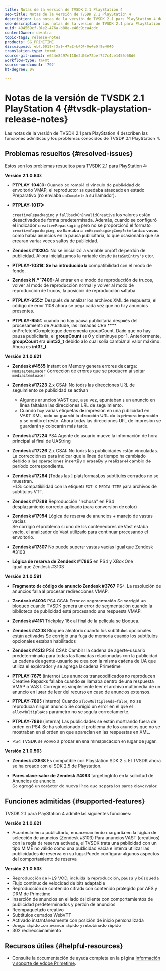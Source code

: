 ```yaml
---
title: Notas de la versión de TVSDK 2.1 PlayStation 4
seo-title: Notas de la versión de TVSDK 2.1 PlayStation 4
description: Las notas de la versión de TVSDK 2.1 para PlayStation 4 describen las funciones admitidas y los problemas conocidos de TVSDK 2.1 PlayStation 4.
seo-description: Las notas de la versión de TVSDK 2.1 para PlayStation 4 describen las funciones admitidas y los problemas conocidos de TVSDK 2.1 PlayStation 4.
uuid: 494569cf-07e2-476a-b88e-e46c9cca4cdc
contentOwner: dekalra
topic-tags: release-notes
products: SG_PRIMETIME
discoiquuid: ebfc8819-f5a9-47a2-b454-0e4e6f9e4640
translation-type: tm+mt
source-git-commit: e644e8497e118e2d03e72bef727c4ce1455d68d6
workflow-type: tm+mt
source-wordcount: '792'
ht-degree: 0%

---
```



# Notas de la versión de TVSDK 2.1 PlayStation 4 {#tvsdk-playstation-release-notes}

Las notas de la versión de TVSDK 2.1 para PlayStation 4 describen las funciones admitidas y los problemas conocidos de TVSDK 2.1 PlayStation 4.

## Problemas resueltos {#resolved-issues}

Estos son los problemas resueltos para TVSDK 2.1 para PlayStation 4:

**Versión 2.1.0.638**

* **PTPLAY-10439:**
Cuando se rompió el vínculo de publicidad de envoltorio VMAP, el reproductor se quedaba atascado en estado Preparativo (no enviaba 
`onComplete` a su llamador).

* **PTPLAY-10179:**

   `creativeRepackaging` y  `fallbackOnInvalidCreative` los valores están desactivados de forma predeterminada. Además, cuando se configuró el indicador `creativeRepackaging` pero no se proporcionó el formato `creativeRepackaging`, se llamaba al `onRepackagingComplete` tantas veces como había anuncios en la pausa publicitaria, lo que ocasionaba que se crearan varias veces saltos de publicidad.

* **Zendesk #10304**: No se inicializó la variable on/off de perdón de publicidad. Ahora inicializamos la variable desde `DataSetEntry's` ctor.

* **PTPLAY-10318: Se ha introducido la**
compatibilidad con el modo de fondo.
* **Zendesk N.º 17409:**
Al entrar en el modo de reproducción de trucos, volver al modo de reproducción normal y volver al modo de reproducción de trucos, la posición de reproducción saltaba.
* **PTPLAY-9552:**
Después de analizar los archivos XML de respuesta, el código de error 1108 ahora se pega cada vez que no hay anuncios presentes.
* **PTPLAY-9551:**
cuando no hay pausa publicitaria después del procesamiento de Auditude, las llamadas CRS 
**** onPrefetchCompleteque decrementa groupCount. Dado que no hay pausa publicitaria, el **groupCount** es 0 y disminuye por 1. Anteriormente, **groupCount** era **uint32_t** debido a lo cual solía cambiar al valor máximo. Ahora es **int32_t**.

**Versión 2.1.0.621**

* **Zendesk #4555**
Instant on Memory genera errores de carga: 
`MediaItemLoader` Corrección de errores que se producen al soltar  `mediaitemloader`

* **Zendesk #17223**
2.x CSAI: No todas las direcciones URL de seguimiento de publicidad se activan
   * Algunos anuncios VAST que, a su vez, apuntaban a un anuncio en línea faltaban las direcciones URL de seguimiento.
   * Cuando hay varias etiquetas de impresión en una publicidad en VAST XML, solo se guardó la dirección URL de la primera impresión y se omitió el resto. Ahora todas las direcciones URL de impresión se guardarán y colocarán más tarde.
* **Zendesk #17224**
PS4 Agente de usuario mueve la información de hora principal al final de UAString
* **Zendesk #17226**
2.x CSAI: No todas las publicidades están vinculadas.
\
   La corrección es para indicar que la línea de tiempo ha cambiado debido a las operaciones insertBy o eraseBy y realizar el cambio de período correspondiente.

* **Zendesk #17284**
   [Todas las ] plataformasLos subtítulos cerrados no se muestran.\
   HLS: compatibilidad con la etiqueta `EXT-X-MEDIA-TIME` para archivos de subtítulos VTT.

* **Zendesk #17889**
Reproducción &quot;lechosa&quot; en PS4
\
   desplazamiento correcto aplicado (para conversión de color)

* **Zendesk #17954**
Lógica de reserva de anuncios + manejo de vastas vacías
\
   Se corrigió el problema si uno de los contenedores de Vast estaba vacío, el analizador de Vast utilizado para continuar procesando el envoltorio.

* **Zendesk #17807**
No puede superar vastas vacías Igual que Zendesk #3103

* **Lógica de reserva de Zendesk #17865**
en PS4 y XBox One
\
   Igual que Zendesk #3103

**Versión 2.1.0.591**

* **Fragmento de código de anuncio Zendesk #3767**
PS4. La resolución de anuncios falla al procesar redirecciones VMAP.
* **Zendesk #4096**
PS4 CSAI: Error de segmentación Se corrigió un bloqueo cuando TVSDK genera un error de segmentación cuando la biblioteca de publicidad está procesando una respuesta VMAP.

* **Zendesk #4161**
Trickplay 16x al final de la película se bloquea.

* **Zendesk #4208**
Bloqueo aleatorio cuando los subtítulos opcionales están activados Se corrigió una fuga de memoria cuando los subtítulos opcionales estaban habilitados

* **Zendesk #4213**
PS4 CSAI: Cambiar la cadena de agente-usuario predeterminada para todas las llamadas relacionadas con la publicidad La cadena de agente-usuario se crea con la misma cadena de UA que utiliza el explorador y se agrega la cadena Primetime

* **PTPLAY-7675** (interno) Los anuncios transcodificados no reproducen Creative Repacks fallaba cuando se llamaba dentro de una respuesta VMAP o VAST. Corregir es simplemente leer el archivo multimedia de un anuncio en lugar de leer del recurso en caso de anuncios extensos.

* **PTPLAY-7895** (interno) Cuando  `allowMultipleAds=false`, no se reproducía ningún anuncio Se corrigió un error en el que el  `allowMultipleAds` parámetro no se seguía correctamente.

* **PTPLAY-7896**  (interna) Las publicidades se están mostrando fuera de orden en PS4. Se ha solucionado el problema de los anuncios que no se mostraban en el orden en que aparecían en las respuestas en XML.

* PS4 TVSDK se volvió a probar en una miniaplicación en lugar de jugar.

**Versión 2.1.0.563**

* **Zendesk #3868**
Es compatible con Playstation SDK 2.5. El TVSDK ahora se ha creado con el SDK 2.5 de Playstation.

* **Pares clave-valor de Zendesk #4093**
targetingInfo en la solicitud de Anuncios de anuncio.
\
   Se agregó un carácter de nueva línea que separa los pares clave/valor.

## Funciones admitidas {#supported-features}

TVSDK 2.1 para PlayStation 4 admite las siguientes funciones:

**Versión 2.1.0.621**

* Acontecimiento publicitario, encadenamiento margarita en la lógica de selección de anuncios (Zendesk #3103)
Para anuncios VAST (creativos) con la regla de reserva activada, el TVSDK trata una publicidad con un tipo MIME no válido como una publicidad vacía e intenta utilizar las publicidades de reserva en su lugar.Puede configurar algunos aspectos del comportamiento de reserva

**Versión 2.1.0.538**

* Reproducción de HLS VOD, incluida la reproducción, pausa y búsqueda
* Flujo continuo de velocidad de bits adaptable
* Reproducción de contenido cifrado con contenido protegido por AES y DRM de Primetime
* Inserción de anuncios en el lado del cliente con comportamientos de publicidad predeterminados y perdón de anuncios
* Reempaquetado creativo
* Subtítulos cerrados WebVTT
* Activado instantáneamente con posición de inicio personalizada
* Juego rápido con avance rápido y rebobinado rápido
* 302 redireccionamiento

## Recursos útiles {#helpful-resources}

* Consulte la documentación de ayuda completa en la página [Información y soporte de Adobe Primetime](https://helpx.adobe.com/support/primetime.html).